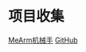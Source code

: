  # 项目收集

[MeArm机械手](https://www.instructables.com/id/MeArm-Build-a-Small-Hackable-Robot-Arm/)  [GitHub](https://github.com/mimeindustries/MeArm)
